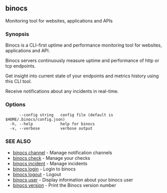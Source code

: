 ## binocs

Monitoring tool for websites, applications and APIs

### Synopsis


Binocs is a CLI-first uptime and performance monitoring tool for websites, applications and API.

Binocs servers continuously measure uptime and performance of http or tcp endpoints. 

Get insight into current state of your endpoints and metrics history using this CLI tool. 

Receive notifications about any incidents in real-time.


### Options

```
      --config string   config file (default is $HOME/.binocs/config.json)
  -h, --help            help for binocs
  -v, --verbose         verbose output
```

### SEE ALSO

* [binocs channel](binocs_channel.md)	 - Manage notification channels
* [binocs check](binocs_check.md)	 - Manage your checks
* [binocs incident](binocs_incident.md)	 - Manage incidents
* [binocs login](binocs_login.md)	 - Login to binocs
* [binocs logout](binocs_logout.md)	 - Logout
* [binocs user](binocs_user.md)	 - Display information about your binocs user
* [binocs version](binocs_version.md)	 - Print the Binocs version number

